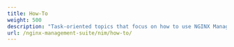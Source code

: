 ```yaml
---
title: How-To
weight: 500
description: "Task-oriented topics that focus on how to use NGINX Management Suite Instance Manager."
url: /nginx-management-suite/nim/how-to/
---
```



